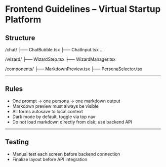 # Frontend Guidelines – Virtual Startup Platform

## Structure

/chat/ 
├── ChatBubble.tsx 
├── ChatInput.tsx ...

/wizard/ 
├── WizardStep.tsx 
├── WizardManager.tsx

/components/ 
├── MarkdownPreview.tsx 
├── PersonaSelector.tsx


---

## Rules

- One prompt → one persona → one markdown output
- Markdown preview must always be visible
- All forms autosave to local context
- Dark mode by default, toggle via top nav
- Do not load markdown directly from disk; use backend API

---

## Testing

- Manual test each screen before backend connection
- Finalize layout before API integration